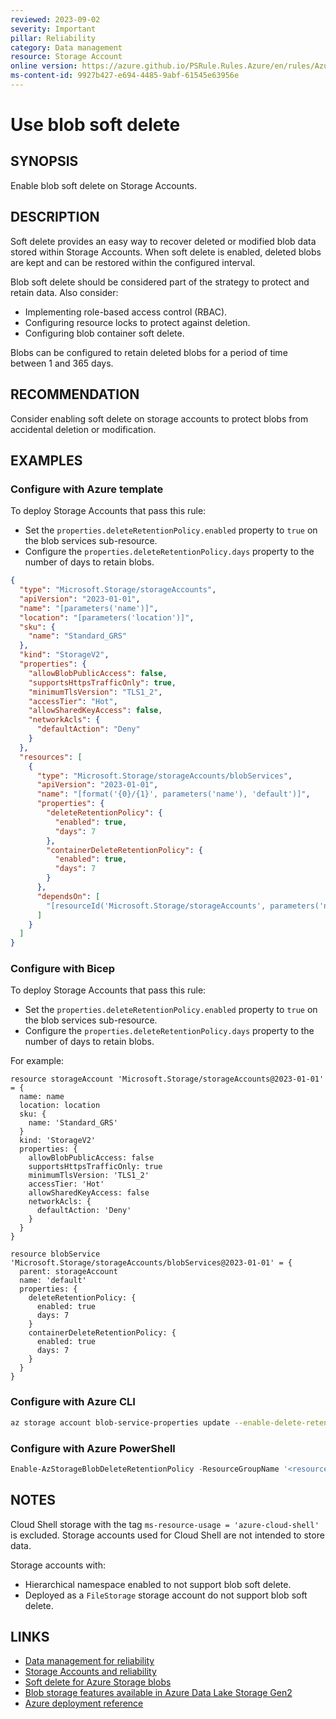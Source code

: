 ```yaml
---
reviewed: 2023-09-02
severity: Important
pillar: Reliability
category: Data management
resource: Storage Account
online version: https://azure.github.io/PSRule.Rules.Azure/en/rules/Azure.Storage.SoftDelete/
ms-content-id: 9927b427-e694-4485-9abf-61545e63956e
---
```


# Use blob soft delete

## SYNOPSIS

Enable blob soft delete on Storage Accounts.

## DESCRIPTION

Soft delete provides an easy way to recover deleted or modified blob data stored within Storage Accounts.
When soft delete is enabled, deleted blobs are kept and can be restored within the configured interval.

Blob soft delete should be considered part of the strategy to protect and retain data.
Also consider:

- Implementing role-based access control (RBAC).
- Configuring resource locks to protect against deletion.
- Configuring blob container soft delete.

Blobs can be configured to retain deleted blobs for a period of time between 1 and 365 days.

## RECOMMENDATION

Consider enabling soft delete on storage accounts to protect blobs from accidental deletion or modification.

## EXAMPLES

### Configure with Azure template

To deploy Storage Accounts that pass this rule:

- Set the `properties.deleteRetentionPolicy.enabled` property to `true` on the blob services sub-resource.
- Configure the `properties.deleteRetentionPolicy.days` property to the number of days to retain blobs.

```json
{
  "type": "Microsoft.Storage/storageAccounts",
  "apiVersion": "2023-01-01",
  "name": "[parameters('name')]",
  "location": "[parameters('location')]",
  "sku": {
    "name": "Standard_GRS"
  },
  "kind": "StorageV2",
  "properties": {
    "allowBlobPublicAccess": false,
    "supportsHttpsTrafficOnly": true,
    "minimumTlsVersion": "TLS1_2",
    "accessTier": "Hot",
    "allowSharedKeyAccess": false,
    "networkAcls": {
      "defaultAction": "Deny"
    }
  },
  "resources": [
    {
      "type": "Microsoft.Storage/storageAccounts/blobServices",
      "apiVersion": "2023-01-01",
      "name": "[format('{0}/{1}', parameters('name'), 'default')]",
      "properties": {
        "deleteRetentionPolicy": {
          "enabled": true,
          "days": 7
        },
        "containerDeleteRetentionPolicy": {
          "enabled": true,
          "days": 7
        }
      },
      "dependsOn": [
        "[resourceId('Microsoft.Storage/storageAccounts', parameters('name'))]"
      ]
    }
  ]
}
```

### Configure with Bicep

To deploy Storage Accounts that pass this rule:

- Set the `properties.deleteRetentionPolicy.enabled` property to `true` on the blob services sub-resource.
- Configure the `properties.deleteRetentionPolicy.days` property to the number of days to retain blobs.

For example:

```bicep
resource storageAccount 'Microsoft.Storage/storageAccounts@2023-01-01' = {
  name: name
  location: location
  sku: {
    name: 'Standard_GRS'
  }
  kind: 'StorageV2'
  properties: {
    allowBlobPublicAccess: false
    supportsHttpsTrafficOnly: true
    minimumTlsVersion: 'TLS1_2'
    accessTier: 'Hot'
    allowSharedKeyAccess: false
    networkAcls: {
      defaultAction: 'Deny'
    }
  }
}

resource blobService 'Microsoft.Storage/storageAccounts/blobServices@2023-01-01' = {
  parent: storageAccount
  name: 'default'
  properties: {
    deleteRetentionPolicy: {
      enabled: true
      days: 7
    }
    containerDeleteRetentionPolicy: {
      enabled: true
      days: 7
    }
  }
}
```

### Configure with Azure CLI

```bash
az storage account blob-service-properties update --enable-delete-retention true --delete-retention-days 7 -n '<name>' -g '<resource_group>'
```

### Configure with Azure PowerShell

```powershell
Enable-AzStorageBlobDeleteRetentionPolicy -ResourceGroupName '<resource_group>' -AccountName '<name>' -RetentionDays 7
```

## NOTES

Cloud Shell storage with the tag `ms-resource-usage = 'azure-cloud-shell'` is excluded.
Storage accounts used for Cloud Shell are not intended to store data.

Storage accounts with:

- Hierarchical namespace enabled to not support blob soft delete.
- Deployed as a `FileStorage` storage account do not support blob soft delete.

## LINKS

- [Data management for reliability](https://learn.microsoft.com/azure/well-architected/resiliency/data-management)
- [Storage Accounts and reliability](https://learn.microsoft.com/azure/well-architected/services/storage/storage-accounts/reliability)
- [Soft delete for Azure Storage blobs](https://learn.microsoft.com/azure/storage/blobs/soft-delete-blob-overview)
- [Blob storage features available in Azure Data Lake Storage Gen2](https://learn.microsoft.com/azure/storage/blobs/storage-feature-support-in-storage-accounts)
- [Azure deployment reference](https://learn.microsoft.com/azure/templates/microsoft.storage/storageaccounts/blobservices)
